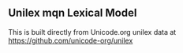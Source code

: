 Unilex mqn Lexical Model
----------------------

This is built directly from Unicode.org unilex data at
https://github.com/unicode-org/unilex

